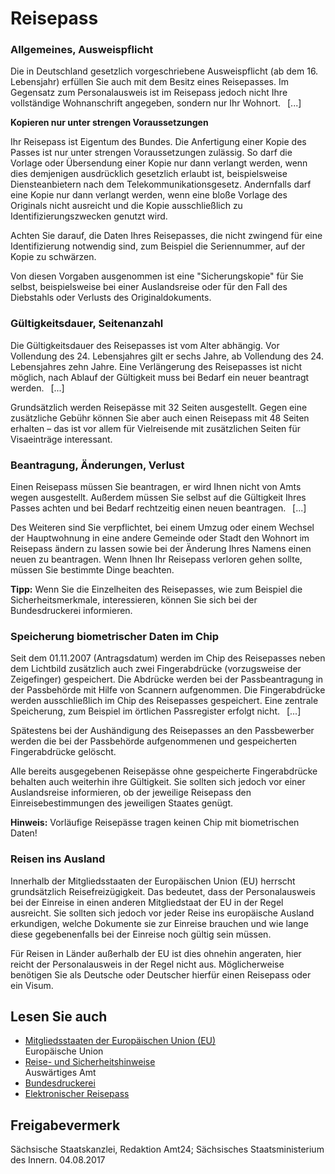 # Reisepass

### Allgemeines, Ausweispflicht

Die in Deutschland gesetzlich vorgeschriebene Ausweispflicht (ab dem 16. Lebensjahr) erfüllen Sie auch mit dem Besitz eines Reisepasses. Im Gegensatz zum Personalausweis ist im Reisepass jedoch nicht Ihre vollständige Wohnanschrift angegeben, sondern nur Ihr Wohnort.  [...]

**Kopieren nur unter strengen Voraussetzungen**

Ihr Reisepass ist Eigentum des Bundes. Die Anfertigung einer Kopie des Passes ist nur unter strengen Voraussetzungen zulässig. So darf die Vorlage oder Übersendung einer Kopie nur dann verlangt werden, wenn dies demjenigen ausdrücklich gesetzlich erlaubt ist, beispielsweise Diensteanbietern nach dem Telekommunikationsgesetz. Andernfalls darf eine Kopie nur dann verlangt werden, wenn eine bloße Vorlage des Originals nicht ausreicht und die Kopie ausschließlich zu Identifizierungszwecken genutzt wird.

Achten Sie darauf, die Daten Ihres Reisepasses, die nicht zwingend für eine Identifizierung notwendig sind, zum Beispiel die Seriennummer, auf der Kopie zu schwärzen.

Von diesen Vorgaben ausgenommen ist eine "Sicherungskopie" für Sie selbst, beispielsweise bei einer Auslandsreise oder für den Fall des Diebstahls oder Verlusts des Originaldokuments.

### Gültigkeitsdauer, Seitenanzahl

Die Gültigkeitsdauer des Reisepasses ist vom Alter abhängig. Vor Vollendung des 24. Lebensjahres gilt er sechs Jahre, ab Vollendung des 24. Lebensjahres zehn Jahre. Eine Verlängerung des Reisepasses ist nicht möglich, nach Ablauf der Gültigkeit muss bei Bedarf ein neuer beantragt werden.  [...]

Grundsätzlich werden Reisepässe mit 32 Seiten ausgestellt. Gegen eine zusätzliche Gebühr können Sie aber auch einen Reisepass mit 48 Seiten erhalten – das ist vor allem für Vielreisende mit zusätzlichen Seiten für Visaeinträge interessant.

### Beantragung, Änderungen, Verlust

Einen Reisepass müssen Sie beantragen, er wird Ihnen nicht von Amts wegen ausgestellt. Außerdem müssen Sie selbst auf die Gültigkeit Ihres Passes achten und bei Bedarf rechtzeitig einen neuen beantragen.  [...]

Des Weiteren sind Sie verpflichtet, bei einem Umzug oder einem Wechsel der Hauptwohnung in eine andere Gemeinde oder Stadt den Wohnort im Reisepass ändern zu lassen sowie bei der Änderung Ihres Namens einen neuen zu beantragen. Wenn Ihnen Ihr Reisepass verloren gehen sollte, müssen Sie bestimmte Dinge beachten.

**Tipp:**  Wenn Sie die Einzelheiten des Reisepasses, wie zum Beispiel die Sicherheitsmerkmale, interessieren, können Sie sich bei der Bundesdruckerei informieren.

### Speicherung biometrischer Daten im Chip

Seit dem 01.11.2007 (Antragsdatum) werden im Chip des Reisepasses neben dem Lichtbild zusätzlich auch zwei Fingerabdrücke (vorzugsweise der Zeigefinger) gespeichert. Die Abdrücke werden bei der Passbeantragung in der Passbehörde mit Hilfe von Scannern aufgenommen. Die Fingerabdrücke werden ausschließlich im Chip des Reisepasses gespeichert. Eine zentrale Speicherung, zum Beispiel im örtlichen Passregister erfolgt nicht.  [...]

Spätestens bei der Aushändigung des Reisepasses an den Passbewerber werden die bei der Passbehörde aufgenommenen und gespeicherten Fingerabdrücke gelöscht.

Alle bereits ausgegebenen Reisepässe ohne gespeicherte Fingerabdrücke behalten auch weiterhin ihre Gültigkeit. Sie sollten sich jedoch vor einer Auslandsreise informieren, ob der jeweilige Reisepass den Einreisebestimmungen des jeweiligen Staates genügt.

**Hinweis:**  Vorläufige Reisepässe tragen keinen Chip mit biometrischen Daten!

### Reisen ins Ausland

Innerhalb der Mitgliedsstaaten der Europäischen Union (EU) herrscht grundsätzlich Reisefreizügigkeit. Das bedeutet, dass der Personalausweis bei der Einreise in einen anderen Mitgliedstaat der EU in der Regel ausreicht. Sie sollten sich jedoch vor jeder Reise ins europäische Ausland erkundigen, welche Dokumente sie zur Einreise brauchen und wie lange diese gegebenenfalls bei der Einreise noch gültig sein müssen.

Für Reisen in Länder außerhalb der EU ist dies ohnehin angeraten, hier reicht der Personalausweis in der Regel nicht aus. Möglicherweise benötigen Sie als Deutsche oder Deutscher hierfür einen Reisepass oder ein Visum.

## Lesen Sie auch

* [Mitgliedsstaaten der Europäischen Union (EU)](https://europa.eu/european-union/about-eu/countries_de "Seite der Europäischen Kommission mit allen Mitgliedssataaten, Beitritsskandidaten und allen anderen Staaten Europas")  
  Europäische Union
* [Reise- und Sicherheitshinweise](http://www.auswaertiges-amt.de/DE/Laenderinformationen/LaenderReiseinformationen_node.html "Auswärtiges Amt: Rubrik \"Länder, Reise, Sicherheit\" (auswaertiges-amt.de)")  
  Auswärtiges Amt
* [Bundesdruckerei](http://www.bundesdruckerei.de/de/117-sicherheitsmerkmale)
* [Elektronischer Reisepass](http://www.bmi.bund.de/DE/Themen/Moderne-Verwaltung-Oeffentlicher-Dienst/Ausweise-Paesse/Reisepass/reisepass_node.html)

## Freigabevermerk

Sächsische Staatskanzlei, Redaktion Amt24; Sächsisches Staatsministerium des Innern. 04.08.2017
